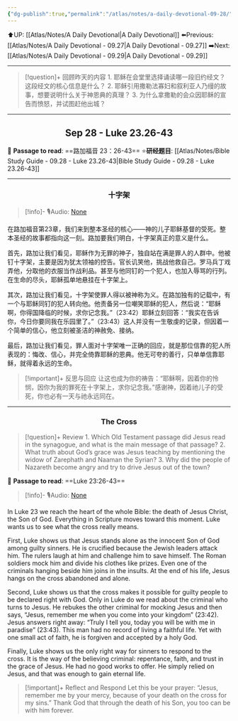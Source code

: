 ```yaml
---
{"dg-publish":true,"permalink":"/atlas/notes/a-daily-devotional-09-28/"}
---
```


 ⬆️UP: [[Atlas/Notes/A Daily Devotional\|A Daily Devotional]]
⬅️Previous: [[Atlas/Notes/A Daily Devotional - 09.27\|A Daily Devotional - 09.27]]
➡️Next: [[Atlas/Notes/A Daily Devotional - 09.29\|A Daily Devotional - 09.29]]

---

> [!question]+ 回顾昨天的内容
> 1.⁠ ⁠耶稣在会堂里选择诵读哪一段旧约经文？这段经文的核心信息是什么？
2.⁠ ⁠耶稣引用撒勒法寡妇和叙利亚人乃缦的故事，想要说明什么关于神恩典的真理？
3.⁠ ⁠为什么拿撒勒的会众因耶稣的宣告而愤怒，并试图赶他出城？




---
## <center>Sep  28 - Luke 23.26-43</center>

📖 **Passage to read**: ==路加福音 23：26-43==
⭐**研经题目**: [[Atlas/Notes/Bible Study Guide - 09.28 - Luke 23.26-43\|Bible Study Guide - 09.28 - Luke 23.26-43]]

---
### <center>十字架</center>

> [!info]- 🎙️Audio: [None]()

在路加福音第23章，我们来到整本圣经的核心——神的儿子耶稣基督的受死。整本圣经的故事都指向这一刻。路加要我们明白，十字架真正的意义是什么。

首先，路加让我们看见，耶稣作为无罪的神子，独自站在满是罪人的人群中。他被钉十字架，主要是因为犹太领袖的控告。官长讥笑他，挑战他救自己。罗马兵丁戏弄他，分取他的衣服当作战利品。甚至与他同钉的一个犯人，也加入辱骂的行列。在生命的尽头，耶稣孤单地悬挂在十字架上。

其次，路加让我们看见，十字架使罪人得以被神称为义。在路加独有的记载中，有一个与耶稣同钉的犯人转向他。他责备另一位嘲笑耶稣的犯人，然后说：“耶稣啊，你得国降临的时候，求你记念我。”（23:42）耶稣立刻回答：“我实在告诉你，今日你要同我在乐园里了。”（23:43）这人并没有一生敬虔的记录，但因着一个简单的信心，他立刻被圣洁的神赦免、接纳。

最后，路加让我们看见，罪人面对十字架唯一正确的回应，就是那位信靠的犯人所表现的：悔改、信心，并完全倚靠耶稣的恩典。他无可夸的善行，只单单信靠耶稣，就得着永远的生命。

> [!important]+ 反思与回应
让这也成为你的祷告：“耶稣啊，因着你的怜悯，因你为我的罪死在十字架上，求你记念我。”感谢神，因着祂儿子的受死，你也必有一天与祂永远同在。


---
### <center>The Cross</center>

> [!question]+ Review
> 1.⁠ ⁠Which Old Testament passage did Jesus read in the synagogue, and what is the main message of that passage?
2.⁠ ⁠What truth about God’s grace was Jesus teaching by mentioning the widow of Zarephath and Naaman the Syrian?
3.⁠ ⁠Why did the people of Nazareth become angry and try to drive Jesus out of the town?

📖 **Passage to read**: ==Luke 23:26-43==

> [!info]- 🎙️Audio: [None]()  

In Luke 23 we reach the heart of the whole Bible: the death of Jesus Christ, the Son of God. Everything in Scripture moves toward this moment. Luke wants us to see what the cross really means.

First, Luke shows us that Jesus stands alone as the innocent Son of God among guilty sinners. He is crucified because the Jewish leaders attack him. The rulers laugh at him and challenge him to save himself. The Roman soldiers mock him and divide his clothes like prizes. Even one of the criminals hanging beside him joins in the insults. At the end of his life, Jesus hangs on the cross abandoned and alone.

Second, Luke shows us that the cross makes it possible for guilty people to be declared right with God. Only in Luke do we read about the criminal who turns to Jesus. He rebukes the other criminal for mocking Jesus and then says, “Jesus, remember me when you come into your kingdom” (23:42). Jesus answers right away: “Truly I tell you, today you will be with me in paradise” (23:43). This man had no record of living a faithful life. Yet with one small act of faith, he is forgiven and accepted by a holy God.

Finally, Luke shows us the only right way for sinners to respond to the cross. It is the way of the believing criminal: repentance, faith, and trust in the grace of Jesus. He had no good works to offer. He simply relied on Jesus, and that was enough to gain eternal life.

> [!important]+ Reflect and Respond
Let this be your prayer: “Jesus, remember me by your mercy, because of your death on the cross for my sins.” Thank God that through the death of his Son, you too can be with him forever.
